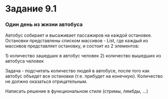 <h1>Задание 9.1</h1>
<h3>Один день из жизни автобуса</h3>

<p>Автобус собирает и высаживает пассажиров на каждой остановке. Остановки представлены списком массивов - List<int[]>,
где каждый из массивов представляет остановку, и состоит из 2 элементов:</p>
<p>1) количество зашедших в автобус человек
2) количество вышедших из автобуса человек</p>
<p>Задача - подсчитать количество людей в автобусе, после того как автобус объедет все остановки (т.е. прибудет на конечную). Количество не должно оказаться отрицательным.</p>
<p>Написать решение в функциональном стиле (стримы, лямбды, ...)</p>
